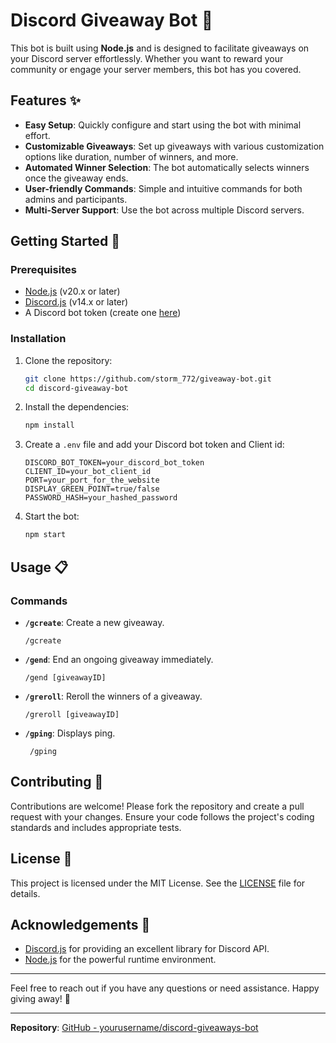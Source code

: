 # Discord Giveaway Bot 🎉

This bot is built using **Node.js** and is designed to facilitate giveaways on your Discord server effortlessly. Whether you want to reward your community or engage your server members, this bot has you covered.

## Features ✨

- **Easy Setup**: Quickly configure and start using the bot with minimal effort.
- **Customizable Giveaways**: Set up giveaways with various customization options like duration, number of winners, and more.
- **Automated Winner Selection**: The bot automatically selects winners once the giveaway ends.
- **User-friendly Commands**: Simple and intuitive commands for both admins and participants.
- **Multi-Server Support**: Use the bot across multiple Discord servers.

## Getting Started 🚀

### Prerequisites

- [Node.js](https://nodejs.org/) (v20.x or later)
- [Discord.js](https://discord.js.org/) (v14.x or later)
- A Discord bot token (create one [here](https://discord.com/developers/applications))

### Installation

1. Clone the repository:
    ```bash
    git clone https://github.com/storm_772/giveaway-bot.git
    cd discord-giveaway-bot
    ```

2. Install the dependencies:
    ```bash
    npm install
    ```

3. Create a `.env` file and add your Discord bot token and Client id:
    ```env
    DISCORD_BOT_TOKEN=your_discord_bot_token
    CLIENT_ID=your_bot_client_id
    PORT=your_port_for_the_website
    DISPLAY_GREEN_POINT=true/false
    PASSWORD_HASH=your_hashed_password
    ```

4. Start the bot:
    ```bash
    npm start
    ```

## Usage 📋

### Commands

- **`/gcreate`**: Create a new giveaway.
    ```plaintext
    /gcreate
    ```

- **`/gend`**: End an ongoing giveaway immediately.
    ```plaintext
    /gend [giveawayID]
    ```

- **`/greroll`**: Reroll the winners of a giveaway.
    ```plaintext
    /greroll [giveawayID]
    ```

 - **`/gping`**: Displays ping.
   ```plaintext
    /gping
    ```


## Contributing 🤝

Contributions are welcome! Please fork the repository and create a pull request with your changes. Ensure your code follows the project's coding standards and includes appropriate tests.

## License 📄

This project is licensed under the MIT License. See the [LICENSE](LICENSE) file for details.

## Acknowledgements 🙏

- [Discord.js](https://discord.js.org/) for providing an excellent library for Discord API.
- [Node.js](https://nodejs.org/) for the powerful runtime environment.

---

Feel free to reach out if you have any questions or need assistance. Happy giving away! 🎁

---

**Repository**: [GitHub - yourusername/discord-giveaways-bot](https://github.com/storm772/giveaway-bot)
